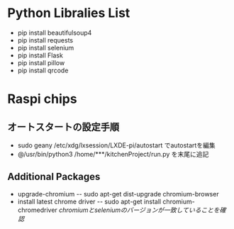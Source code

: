 # Python Libralies List
- pip install beautifulsoup4  
- pip install requests  
- pip install selenium  
- pip install Flask  
- pip install pillow  
- pip install qrcode  

# Raspi chips  
## オートスタートの設定手順  
- sudo geany /etc/xdg/lxsession/LXDE-pi/autostart でautostartを編集  
- @/usr/bin/python3 /home/***/kitchenProject/run.py を末尾に追記  

## Additional Packages 
- upgrade-chromium
-- sudo apt-get dist-upgrade chromium-browser
- install latest chrome driver
-- sudo apt-get install chromium-chromedriver
*chromiumとseleniumのバージョンが一致していることを確認*


    
